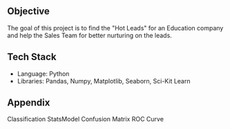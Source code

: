 ## Objective

The goal of this project is to find the "Hot Leads" for an Education company and help the Sales Team for better nurturing on the leads.

## Tech Stack

- Language: Python
- Libraries: Pandas, Numpy, Matplotlib, Seaborn, Sci-Kit Learn

## Appendix
Classification
StatsModel
Confusion Matrix
ROC Curve
